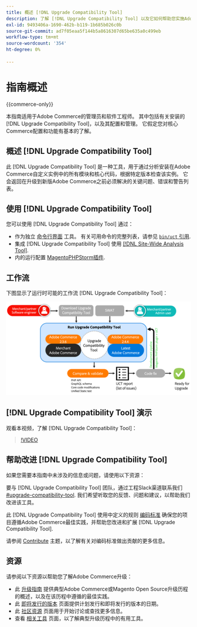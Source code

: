 ```yaml
---
title: 概述 [!DNL Upgrade Compatibility Tool]
description: 了解 [!DNL Upgrade Compatibility Tool] 以及它如何帮助您实施Adobe Commerce项目。
exl-id: 9493406a-1690-462b-b119-1b685b026c0b
source-git-commit: ad7f05eaa5f144b5a8616307d65be635a0c499eb
workflow-type: tm+mt
source-wordcount: '354'
ht-degree: 0%

---
```


# 指南概述

{{commerce-only}}

本指南适用于Adobe Commerce的管理员和软件工程师。 其中包括有关安装的 [!DNL Upgrade Compatibility Tool]，以及其配置和管理。 它假定您对核心Commerce配置和功能有基本的了解。

## 概述 [!DNL Upgrade Compatibility Tool]

此 [!DNL Upgrade Compatibility Tool] 是一种工具，用于通过分析安装在Adobe Commerce自定义实例中的所有模块和核心代码，根据特定版本检查该实例。 它会返回在升级到新版Adobe Commerce之前必须解决的关键问题、错误和警告列表。

## 使用 [!DNL Upgrade Compatibility Tool]

您可以使用 [!DNL Upgrade Compatibility Tool] 通过：

- 作为独立 [命令行界面](../upgrade-compatibility-tool/run.md) 工具。 有关可用命令的完整列表，请参见 [`bin/uct` 引用](/help/reference/uct.md).
- 集成 [!DNL Upgrade Compatibility Tool] 使用 [[!DNL Site-Wide Analysis Tool]](../upgrade-compatibility-tool/integrate-analysis-tool.md).
- 内的运行配置 [MagentoPHPStorm插件](../upgrade-compatibility-tool/run-configuration-phpstorm-plugin.md).

## 工作流

下图显示了运行时可能的工作流 [!DNL Upgrade Compatibility Tool]：

![[!DNL Upgrade Compatibility Tool] 图表](../../assets/upgrade-guide/uct-diagram-v5.png)

## [!DNL Upgrade Compatibility Tool] 演示

观看本视频，了解 [!DNL Upgrade Compatibility Tool]：

>[!VIDEO](https://video.tv.adobe.com/v/341245?quality=12)

## 帮助改进 [!DNL Upgrade Compatibility Tool]

如果您需要本指南中未涉及的信息或问题，请使用以下资源：

要与 [!DNL Upgrade Compatibility Tool] 团队，通过工程Slack渠道联系我们 [#upgrade-compatibility-tool](https://magentocommeng.slack.com/archives/C019Y143U9F). 我们希望听取您的反馈、问题和建议，以帮助我们改进该工具。

此 [!DNL Upgrade Compatibility Tool] 使用中定义的规则 [编码标准](https://developer.adobe.com/commerce/php/coding-standards/) 确保您的项目遵循Adobe Commerce最佳实践，并帮助您改进和扩展 [!DNL Upgrade Compatibility Tool].

请参阅 [Contribute](https://developer.adobe.com/commerce/php/coding-standards/contributing/) 主题，以了解有关对编码标准做出贡献的更多信息。

## 资源

请参阅以下资源以帮助您了解Adobe Commerce升级：

- 此 [升级指南](../overview.md) 提供典型Adobe Commerce或Magento Open Source升级历程的概述，以及在该历程中遵循的最佳实践。
- 此 [即将发行的版本](https://devdocs.magento.com/release/) 页面提供计划发行和即将发行的版本的日期。
- 此 [社区资源](https://developer.adobe.com/commerce/contributor/community/) 页面用于开始讨论或查找更多信息。
- 查看 [相关工具](../upgrade-compatibility-tool/related-tools.md) 页面，以了解典型升级历程中的有用工具。
